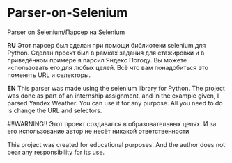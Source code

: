 # Parser-on-Selenium
Parser on Selenium/Парсер на Selenium


**RU**
Этот парсер был сделан при помощи библиотеки selenium для Python. Сделан проект был в рамках задания для стажировки и в приведённом примере я парсил Яндекс Погоду. Вы можете использовать его для любых целей. Всё что вам понадобиться это поменять URL и селекторы.

**EN**
This parser was made using the selenium library for Python. The project was done as part of an internship assignment, and in the example given, I parsed Yandex Weather. You can use it for any purpose. All you need to do is change the URL and selectors.

#‼️WARNING‼️
Этот проект создавался в образовательных целях. И за его использование автор не несёт никакой ответственности

This project was created for educational purposes. And the author does not bear any responsibility for its use.
